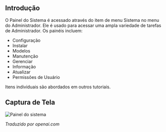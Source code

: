 <!-- Filename: J4.x:System_Dashboard / Display title: Painel do Sistema -->

## Introdução

O Painel do Sistema é acessado através do item de menu Sistema no menu do Administrador. Ele é usado para acessar uma ampla variedade de tarefas de Administrador. Os painéis incluem:

- Configuração
- Instalar
- Modelos
- Manutenção
- Gerenciar
- Informação
- Atualizar
- Permissões de Usuário

Itens individuais são abordados em outros tutoriais.

## Captura de Tela

![Painel do sistema](../../../en/images/dashboards/system-dashboard.png)

*Traduzido por openai.com*

